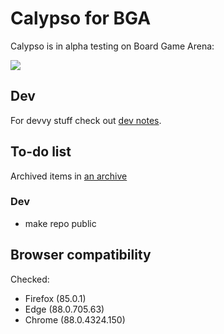 # Calypso for BGA

Calypso is in alpha testing on Board Game Arena:

[<img src="./Bga_button.png">](https://boardgamearena.com/reviewer?game=calypso)

## Dev

For devvy stuff check out [dev notes](./misc/dev.md).

## To-do list

Archived items in [an archive](./misc/archive.md)

### Dev

* make repo public

## Browser compatibility

Checked:

* Firefox (85.0.1)
* Edge (88.0.705.63)
* Chrome (88.0.4324.150)
